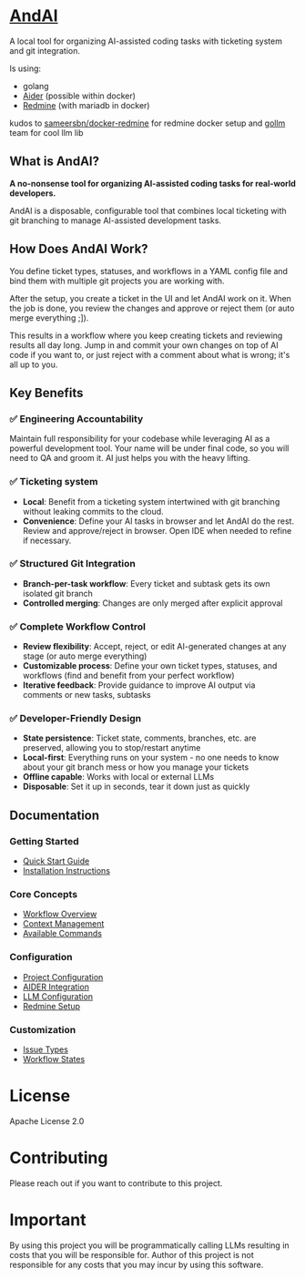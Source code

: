 # [AndAI](https://www.andai.pro)

A local tool for organizing AI-assisted coding tasks with ticketing system and git integration.

Is using:
- golang
- [Aider](https://aider.chat/) (possible within docker)
- [Redmine](https://www.redmine.org/) (with mariadb in docker) 

kudos to [sameersbn/docker-redmine](https://github.com/sameersbn/docker-redmine) for redmine docker setup and [gollm](https://gollm.co/) team for cool llm lib

## What is AndAI?

**A no-nonsense tool for organizing AI-assisted coding tasks for real-world developers.**

AndAI is a disposable, configurable tool that combines local ticketing with git branching to manage AI-assisted development tasks.

## How Does AndAI Work?

You define ticket types, statuses, and workflows in a YAML config file and bind them with multiple git projects you are working with.

After the setup, you create a ticket in the UI and let AndAI work on it. When the job is done, you review the changes and approve or reject them (or auto merge everything ;]).

This results in a workflow where you keep creating tickets and reviewing results all day long. 
Jump in and commit your own changes on top of AI code if you want to, 
or just reject with a comment about what is wrong; it's all up to you.

## Key Benefits

### ✅ Engineering Accountability
Maintain full responsibility for your codebase while leveraging AI as a powerful development tool. Your name will be under final code, so you will need to QA and groom it. AI just helps you with the heavy lifting.

### ✅ Ticketing system
- **Local**: Benefit from a ticketing system intertwined with git branching without leaking commits to the cloud.
- **Convenience**: Define your AI tasks in browser and let AndAI do the rest. Review and approve/reject in browser. Open IDE when needed to refine if necessary.

### ✅ Structured Git Integration
- **Branch-per-task workflow**: Every ticket and subtask gets its own isolated git branch
- **Controlled merging**: Changes are only merged after explicit approval

### ✅ Complete Workflow Control
- **Review flexibility**: Accept, reject, or edit AI-generated changes at any stage (or auto merge everything)
- **Customizable process**: Define your own ticket types, statuses, and workflows (find and benefit from your perfect workflow)
- **Iterative feedback**: Provide guidance to improve AI output via comments or new tasks, subtasks

### ✅ Developer-Friendly Design
- **State persistence**: Ticket state, comments, branches, etc. are preserved, allowing you to stop/restart anytime
- **Local-first**: Everything runs on your system - no one needs to know about your git branch mess or how you manage your tickets
- **Offline capable**: Works with local or external LLMs
- **Disposable**: Set it up in seconds, tear it down just as quickly

## Documentation

### Getting Started
- [Quick Start Guide](docs/setup/QUICKSTART.md)
- [Installation Instructions](docs/setup/INSTALLATION.md)

### Core Concepts
- [Workflow Overview](docs/setup/workflow/README.md)
- [Context Management](docs/setup/workflow/CONTEXT.md)
- [Available Commands](docs/setup/workflow/COMMANDS.md)

### Configuration
- [Project Configuration](docs/setup/PROJECTS.md)
- [AIDER Integration](docs/setup/AIDER.md)
- [LLM Configuration](docs/setup/LLM_MODELS.md)
- [Redmine Setup](docs/setup/REDMINE.md)

### Customization
- [Issue Types](docs/setup/workflow/ISSUE_TYPES.md)
- [Workflow States](docs/setup/workflow/STATES.md)

# License
Apache License 2.0

# Contributing
Please reach out if you want to contribute to this project.

# Important
By using this project you will be programmatically calling LLMs resulting in costs that you will be responsible for.
Author of this project is not responsible for any costs that you may incur by using this software.

